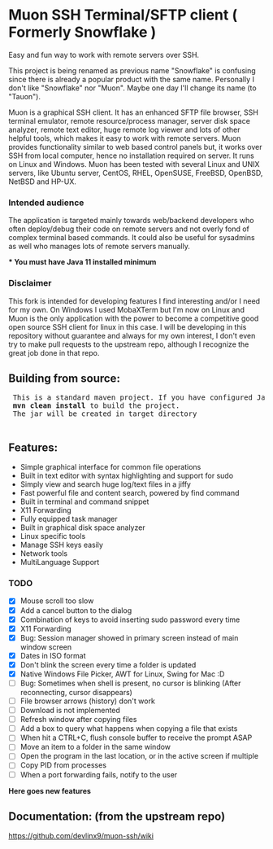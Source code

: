 # Muon SSH Terminal/SFTP client ( Formerly Snowflake )

Easy and fun way to work with remote servers over SSH.

This project is being renamed as previous name "Snowflake" is confusing since there is already a popular product with the same name.
Personally I don't like "Snowflake" nor "Muon". Maybe one day I'll change its name (to "Tauon").

Muon is a graphical SSH client. 
It has an enhanced SFTP file browser, SSH terminal emulator, remote resource/process manager, 
server disk space analyzer, remote text editor, huge remote log viewer and lots of other helpful tools, 
which makes it easy to work with remote servers. 
Muon provides functionality similar to web based control panels but, 
it works over SSH from local computer, hence no installation required on server. 
It runs on Linux and Windows.
Muon has been tested with several Linux and UNIX servers, 
like Ubuntu server, CentOS, RHEL, OpenSUSE, FreeBSD, OpenBSD, NetBSD and HP-UX.

<h3>Intended audience</h3>
<p>The application is targeted mainly towards web/backend developers who often deploy/debug 
their code on remote servers and not overly fond of complex terminal based commands. 
It could also be useful for sysadmins as well who manages lots of remote servers manually.
</p>

<p>
<b>* You must have Java 11 installed minimum</b>
</p>

### Disclaimer

This fork is intended for developing features I find interesting and/or I need for my own.
On Windows I used MobaXTerm but I'm now on Linux and Muon is the only application
with the power to become a competitive good open source SSH client for linux in this case. 
I will be developing in this repository without guarantee
and always for my own interest, I don't even try to make pull requests to the upstream repo,
although I recognize the great job done in that repo.

<h2>Building from source:</h2>
<pre> This is a standard maven project. If you have configured Java and Maven use: 
 <b>mvn clean install</b> to build the project.
 The jar will be created in target directory
 </pre>

## Features:

* Simple graphical interface for common file operations
* Built in text editor with syntax highlighting and support for sudo
* Simply view and search huge log/text files in a jiffy
* Fast powerful file and content search, powered by find command
* Built in terminal and command snippet
* X11 Forwarding
* Fully equipped task manager
* Built in graphical disk space analyzer
* Linux specific tools
* Manage SSH keys easily
* Network tools
* MultiLanguage Support

### TODO 

* [x] Mouse scroll too slow
* [x] Add a cancel button to the dialog
* [x] Combination of keys to avoid inserting sudo password every time
* [x] X11 Forwarding
* [X] Bug: Session manager showed in primary screen instead of main window screen
* [X] Dates in ISO format
* [X] Don't blink the screen every time a folder is updated
* [X] Native Windows File Picker, AWT for Linux, Swing for Mac :D
* [ ] Bug: Sometimes when shell is present, no cursor is blinking (After reconnecting, cursor disappears)
* [ ] File browser arrows (history) don't work
* [ ] Download is not implemented
* [ ] Refresh window after copying files
* [ ] Add a box to query what happens when copying a file that exists
* [ ] When hit a CTRL+C, flush console buffer to receive the prompt ASAP 
* [ ] Move an item to a folder in the same window
* [ ] Open the program in the last location, or in the active screen if multiple
* [ ] Copy PID from processes
* [ ] When a port forwarding fails, notify to the user

**Here goes new features**

<h2>Documentation: (from the upstream repo)</h2>

<p>
  <a href="https://github.com/devlinx9/muon-ssh/wiki">
    https://github.com/devlinx9/muon-ssh/wiki
  </a>
</p>
